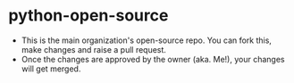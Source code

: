 # python-open-source
- This is the main organization's open-source repo. You can fork this, make changes and raise a pull request.
- Once the changes are approved by the owner (aka. Me!), your changes will get merged. 
